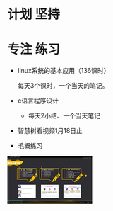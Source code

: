 # 计划    坚持

# 专注    练习

- linux系统的基本应用（136课时）

  每天3个课时，一个当天的笔记。

- c语言程序设计

  - 每天2小结、一个当天笔记



- 智慧树看视频1月18日止
- 毛概练习





 ![2%KNCTA7_4XT(DTVQO)S4M0](image\2%KNCTA7_4XT(DTVQO)S4M0.png)